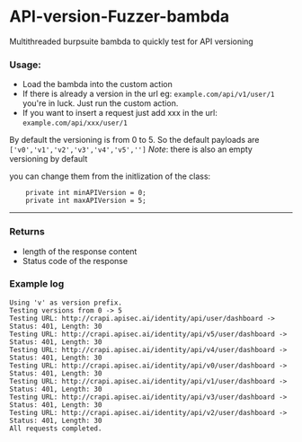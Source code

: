 # API-version-Fuzzer-bambda
Multithreaded burpsuite bambda to quickly test for API versioning

### Usage:
- Load the bambda into the custom action
- If there is already a version in the url eg: `example.com/api/v1/user/1` you're in luck. Just run the custom action.
- If you want to insert a request just add xxx in the url: `example.com/api/xxx/user/1`

By default the versioning is from 0 to 5. So the default payloads are `['v0','v1','v2','v3','v4','v5','']`
*Note*: there is also an empty versioning by default

you can change them from the initlization of the class:
```
    private int minAPIVersion = 0;
    private int maxAPIVersion = 5;
```
---
### Returns 
- length of the response content
- Status code of the response

### Example log
```
Using 'v' as version prefix.
Testing versions from 0 -> 5
Testing URL: http://crapi.apisec.ai/identity/api/user/dashboard -> Status: 401, Length: 30
Testing URL: http://crapi.apisec.ai/identity/api/v5/user/dashboard -> Status: 401, Length: 30
Testing URL: http://crapi.apisec.ai/identity/api/v4/user/dashboard -> Status: 401, Length: 30
Testing URL: http://crapi.apisec.ai/identity/api/v0/user/dashboard -> Status: 401, Length: 30
Testing URL: http://crapi.apisec.ai/identity/api/v1/user/dashboard -> Status: 401, Length: 30
Testing URL: http://crapi.apisec.ai/identity/api/v3/user/dashboard -> Status: 401, Length: 30
Testing URL: http://crapi.apisec.ai/identity/api/v2/user/dashboard -> Status: 401, Length: 30
All requests completed.
```
